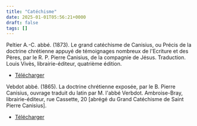 ```yaml
---
title: "Catéchisme"
date: 2025-01-01T05:56:21+0000
draft: false
tags: []
---
```


Peltier A.-C. abbé. (1873). Le grand catéchisme de Canisius, ou Précis de la doctrine chrétienne appuyé de témoignages nombreux de l'Ecriture et des Pères, par le R. P. Pierre Canisius, de la compagnie de Jésus. Traduction. Louis Vivès, librairie-éditeur, quatrième édition. 

* [Télécharger](https://archive.org/details/saint-pierre-canisius-grand-catechisme)

Vebdot abbé. (1865). La doctrine chrétienne exposée, par le B. Pierre Canisius, ouvrage traduit du latin par M. l'abbé Verbdot. Ambroise-Bray, librairie-éditeur, rue Cassette, 20 [abrégé du Grand Catéchisme de Saint Pierre Canisius].

* [Télécharger](https://archive.org/details/petit-catechisme-vebdot)
